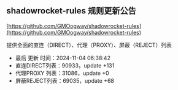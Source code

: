 ## shadowrocket-rules 规则更新公告

[https://github.com/GMOogway/shadowrocket-rules](https://github.com/GMOogway/shadowrocket-rules)

提供全面的直连（DIRECT）、代理（PROXY）、屏蔽（REJECT）列表
- 最后 更新 时间：2024-11-04 06:38:42
- 直连DIRECT列表：90933，update +131
- 代理PROXY 列表：31086，update +0
- 屏蔽REJECT列表：69035，update +68